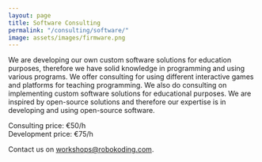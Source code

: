```yaml
---
layout: page
title: Software Consulting
permalink: "/consulting/software/"
image: assets/images/firmware.png
---
```


We are developing our own custom software solutions for education purposes, therefore we have solid knowledge in programming and using various programs. We offer consulting for using different interactive games and platforms for teaching programming. We also do consulting on implementing custom software solutions for educational purposes. We are inspired by open-source solutions and therefore our expertise is in developing and using open-source software.

Consulting price: €50/h  
Development price: €75/h

Contact us on [workshops@robokoding.com](#).
